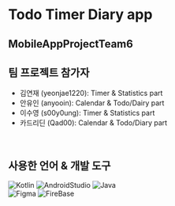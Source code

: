 # Todo Timer Diary app

## MobileAppProjectTeam6

## 팀 프로젝트 참가자
- 김연재 (yeonjae1220): Timer & Statistics part
- 안유인 (anyooin): Calendar & Todo/Dairy part
- 이수영 (s00y0ung): Timer & Statistics part
- 카드리딘 (Qad00): Calendar & Todo/Diary part
<br/>

## 사용한 언어 & 개발 도구
<img alt='Kotlin' src='https://img.shields.io/badge/Kotlin-black?style=flat-square&logo=Kotlin&logoColor='> <img alt='AndroidStudio' src='https://img.shields.io/badge/AndoridStudio-blue?style=flat-square&logo=AndroidStudio&logoColor='> <img alt='Java' src='https://img.shields.io/badge/Java-grey?style=flat-square&logo=Java&logoColor='></br>
<img alt='Figma' src='https://img.shields.io/badge/Figma-green?style=flat-square&logo=Figma&logoColor='> <img alt='FireBase' src='https://img.shields.io/badge/FireBase-darkblue?style=flat-square&logo=FireBase&logoColor='>

